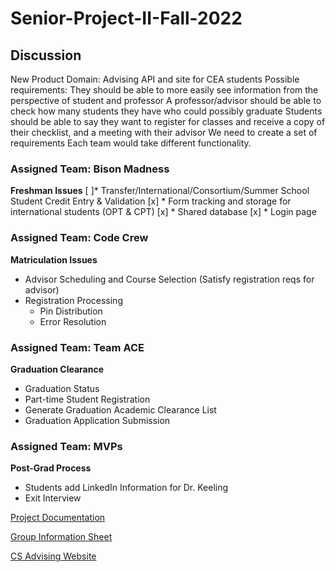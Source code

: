 # Senior-Project-II-Fall-2022


## Discussion
New Product Domain: Advising API and site for CEA students
Possible requirements:
They should be able to more easily see information from the perspective of student and professor
A professor/advisor should be able to check how many students they have who could possibly graduate
Students should be able to say they want to register for classes and receive a copy of their checklist, and a meeting with their advisor
We need to create a set of requirements
Each team would take different functionality.

### Assigned Team: Bison Madness
**Freshman Issues**
[ ]* Transfer/International/Consortium/Summer School Student Credit Entry & Validation
[x] * Form tracking and storage for international students (OPT & CPT)
[x] * Shared database
[x] * Login page

### Assigned Team: Code Crew
**Matriculation Issues**
* Advisor Scheduling and Course Selection (Satisfy registration reqs for advisor)
* Registration Processing
    - Pin Distribution
    - Error Resolution

### Assigned Team: Team ACE
**Graduation Clearance**
* Graduation Status
* Part-time Student Registration
* Generate Graduation Academic Clearance List
* Graduation Application Submission

### Assigned Team: MVPs
**Post-Grad Process**
* Students add LinkedIn Information for Dr. Keeling
* Exit Interview




[Project Documentation](https://docs.google.com/document/d/1zDgmPmvEXwdtrTu6SaQdG77AkgH1PaIDNpe92wG2bnI/edit?usp=sharing)

[Group Information Sheet](https://docs.google.com/spreadsheets/d/186qrw8JsiF5gFs9qZuT0Cxj1wJEGNcYDOW_w11vatzI/edit?usp=sharing)

[CS Advising Website](https://howardu.sharepoint.com/sites/CSAdvising)
